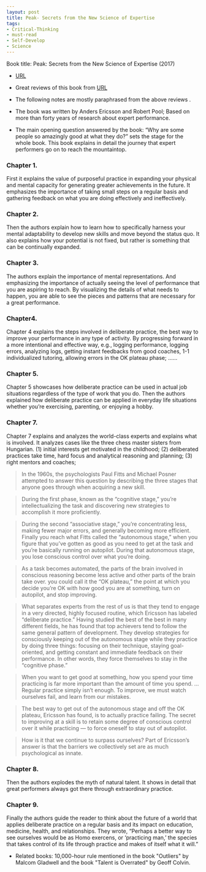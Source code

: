 ```yaml
---
layout: post
title: Peak- Secrets from the New Science of Expertise 
tags:
- Critical-Thinking
- must-read
- Self-Develop
- Science
---
```


Book title: Peak: Secrets from the New Science of Expertise (2017)

- [URL](https://www.amazon.com/Peak-Secrets-New-Science-Expertise-ebook/dp/B011H56MKS)
- Great  reviews of this book from [URL](https://www.amazon.com/Peak-Secrets-New-Science-Expertise-ebook/dp/B011H56MKS)

- The following notes are mostly paraphrased from the above reviews . 
- The book was written by Anders Ericsson and Robert Pool; Based on more than forty years of research about expert performance.

- The main opening question answered by the book: “Why are some people so amazingly good at what they do?” sets the stage for the whole book. This book explains in detail the journey that expert performers go on to reach the mountaintop.

### Chapter 1. 
First it explains the value of purposeful practice in expanding your physical and mental capacity for generating greater achievements in the future. It emphasizes the importance of taking small steps on a regular basis and gathering feedback on what you are doing effectively and ineffectively.

### Chapter 2. 
Then the authors explain how to learn how to specifically harness your mental adaptability to develop new skills and move beyond the status quo. It also explains how your potential is not fixed, but rather is something that can be continually expanded.

### Chapter 3. 
The authors explain the importance of mental representations. And emphasizing the importance of actually seeing the level of performance that you are aspiring to reach. By visualizing the details of what needs to happen, you are able to see the pieces and patterns that are necessary for a great performance.

### Chapter4. 
Chapter 4 explains the steps involved in deliberate practice, the best way to improve your performance in any type of activity. By progressing forward in a more intentional and effective way, e.g., logging performance, logging errors, analyzing logs, getting instant feedbacks from good coaches, 1-1 individualized tutoring, allowing errors in the OK plateau phase;  ...... 

### Chapter 5. 
Chapter 5 showcases how deliberate practice can be used in actual job situations regardless of the type of work that you do.  Then the authors explained how deliberate practice can be applied in everyday life situations whether you’re exercising, parenting, or enjoying a hobby.

### Chapter 7. 
Chapter 7 explains and analyzes the world-class experts and explains what is involved. It analyzes cases like the three chess master sisters from Hungarian. (1) initial interests get motivated in the childhood; (2) deliberated practices take time,  hard focus and analytical reasoning and planning; (3) right mentors and coaches; 

> In the 1960s, the psychologists Paul Fitts and Michael Posner attempted to answer this question by describing the three stages that anyone goes through when acquiring a new skill. 

> During the first phase, known as the “cognitive stage,” you’re intellectualizing the task and discovering new strategies to accomplish it more proficiently. 

> During the second “associative stage,” you’re concentrating less, making fewer major errors, and generally becoming more efficient. Finally you reach what Fitts called the “autonomous stage,” when you figure that you’ve gotten as good as you need to get at the task and you’re basically running on autopilot. During that autonomous stage, you lose conscious control over what you’re doing. 

> As a task becomes automated, the parts of the brain involved in conscious reasoning become less active and other parts of the brain take over. you could call it the “OK plateau,” the point at which you decide you’re OK with how good you are at something, turn on autopilot, and stop improving. 

> What separates experts from the rest of us is that they tend to engage in a very directed, highly focused routine, which Ericsson has labeled “deliberate practice.” Having studied the best of the best in many different fields, he has found that top achievers tend to follow the same general pattern of development. They develop strategies for consciously keeping out of the autonomous stage while they practice by doing three things: focusing on their technique, staying goal-oriented, and getting constant and immediate feedback on their performance. In other words, they force themselves to stay in the “cognitive phase.” 

> When you want to get good at something, how you spend your time practicing is far more important than the amount of time you spend. … Regular practice simply isn’t enough. To improve, we must watch ourselves fail, and learn from our mistakes. 

> The best way to get out of the autonomous stage and off the OK plateau, Ericsson has found, is to actually practice failing.  The secret to improving at a skill is to retain some degree of conscious control over it while practicing — to force oneself to stay out of autopilot. 

> How is it that we continue to surpass ourselves? Part of Ericsson’s answer is that the barriers we collectively set are as much psychological as innate. 


### Chapter 8. 
Then the authors explodes the myth of natural talent. It shows in detail that great performers always got there through extraordinary practice.

### Chapter 9. 
Finally the authors guide the reader to think about the future of a world that applies deliberate practice on a regular basis and its impact on education, medicine, health, and relationships. They wrote, “Perhaps a better way to see ourselves would be as Homo exercens, or ‘practicing man,’ the species that takes control of its life through practice and makes of itself what it will.”

- Related books: 10,000-hour rule mentioned in the book "Outliers" by Malcom Gladwell  and the book "Talent is Overrated" by Geoff Colvin. 
